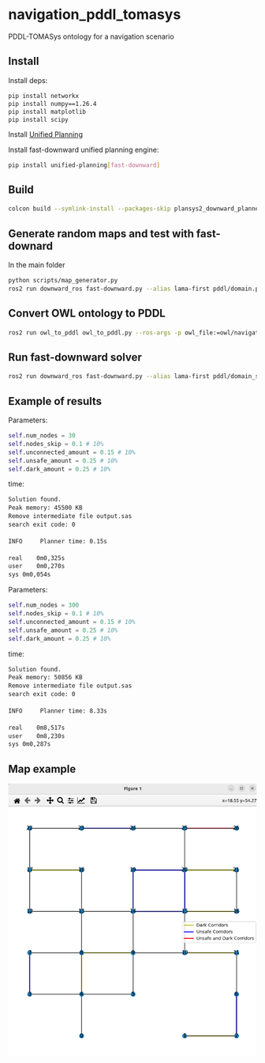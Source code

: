 # navigation_pddl_tomasys

PDDL-TOMASys ontology for a navigation scenario

## Install

Install deps:
```
pip install networkx
pip install numpy==1.26.4
pip install matplotlib
pip install scipy
```

Install [Unified Planning](https://unified-planning.readthedocs.io/en/latest/getting_started/installation.html)

Install fast-downward unified planning engine:

```bash
pip install unified-planning[fast-downward]
```

## Build

```bash
colcon build --symlink-install --packages-skip plansys2_downward_planner
```

## Generate random maps and test with fast-downard

In the main folder
```bash
python scripts/map_generator.py
ros2 run downward_ros fast-downward.py --alias lama-first pddl/domain.pddl pddl/problem.pddl
```

## Convert OWL ontology to PDDL

```bash
ros2 run owl_to_pddl owl_to_pddl.py --ros-args -p owl_file:=owl/navigation.owl -p in_domain_file:=pddl/domain_sas.pddl -p out_domain_file:=pddl/domain_sas_created.pddl -p in_problem_file:=pddl/problem.pddl -p out_problem_file:=pddl/problem_created.pddl
```

## Run fast-downward solver

```bash
ros2 run downward_ros fast-downward.py --alias lama-first pddl/domain_sas_created.pddl pddl/problem_created.pddl
```

## Example of results

Parameters:

```python
self.num_nodes = 30
self.nodes_skip = 0.1 # 10%
self.unconnected_amount = 0.15 # 10%
self.unsafe_amount = 0.25 # 10%
self.dark_amount = 0.25 # 10%
```

time:
```bash
Solution found.
Peak memory: 45500 KB
Remove intermediate file output.sas
search exit code: 0

INFO     Planner time: 0.15s

real	0m0,325s
user	0m0,270s
sys	0m0,054s
```

Parameters:
```python
self.num_nodes = 300
self.nodes_skip = 0.1 # 10%
self.unconnected_amount = 0.15 # 10%
self.unsafe_amount = 0.25 # 10%
self.dark_amount = 0.25 # 10%
```

time:
```bash
Solution found.
Peak memory: 50856 KB
Remove intermediate file output.sas
search exit code: 0

INFO     Planner time: 8.33s

real	0m8,517s
user	0m8,230s
sys	0m0,287s
```

## Map example

![alt text](image.png)
